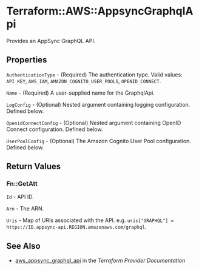 # Terraform::AWS::AppsyncGraphqlApi

Provides an AppSync GraphQL API.

## Properties

`AuthenticationType` - (Required) The authentication type. Valid values: `API_KEY`, `AWS_IAM`, `AMAZON_COGNITO_USER_POOLS`, `OPENID_CONNECT`.

`Name` - (Required) A user-supplied name for the GraphqlApi.

`LogConfig` - (Optional) Nested argument containing logging configuration. Defined below.

`OpenidConnectConfig` - (Optional) Nested argument containing OpenID Connect configuration. Defined below.

`UserPoolConfig` - (Optional) The Amazon Cognito User Pool configuration. Defined below.


## Return Values

### Fn::GetAtt

`Id` - API ID.

`Arn` - The ARN.

`Uris` - Map of URIs associated with the API. e.g. `uris["GRAPHQL"] = https://ID.appsync-api.REGION.amazonaws.com/graphql`.

## See Also

* [aws_appsync_graphql_api](https://www.terraform.io/docs/providers/aws/r/appsync_graphql_api.html) in the _Terraform Provider Documentation_